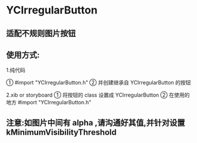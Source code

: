 # YCIrregularButton

## 适配不规则图片按钮

## 使用方式:
1.纯代码

① #import "YCIrregularButton.h"
② 并创建继承自 YCIrregularButton 的按钮

2.xib or storyboard
① 将按钮的 class 设置成 YCIrregularButton
② 在使用的地方 #import "YCIrregularButton.h"

## 注意:如图片中间有 alpha ,请沟通好其值,并针对设置 kMinimumVisibilityThreshold
